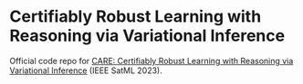# Certifiably Robust Learning with Reasoning via Variational Inference
Official code repo for [CARE: Certifiably Robust Learning with Reasoning via Variational Inference](https://arxiv.org/abs/2209.05055) (IEEE SatML 2023).
